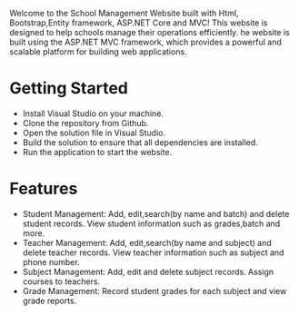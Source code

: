 Welcome to the School Management Website built with Html, <br>Bootstrap,Entity framework, ASP.NET Core and MVC!
This website is designed to help schools manage their operations efficiently.
he website is built using the ASP.NET MVC framework, which provides a powerful and scalable platform for building web applications.

# Getting Started
- Install Visual Studio on your machine.
- Clone the repository from Github.
- Open the solution file in Visual Studio.
- Build the solution to ensure that all dependencies are installed.
- Run the application to start the website.

# Features
- Student Management: Add, edit,search(by name and batch) and delete student records. View student information such as 
 grades,batch and more.</h5>
- Teacher Management: Add, edit,search(by name and subject) and delete teacher records. View teacher information such as subject and 
 phone number.
- Subject Management: Add, edit and delete subject records. Assign courses to teachers.
- Grade Management: Record student grades for each subject and view grade reports.
